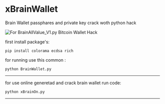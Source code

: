 # xBrainWallet
Brain Wallet passphares and private key crack woth python hack


![For BrainAllValue_V1.py Bitcoin Wallet Hack](https://raw.githubusercontent.com/Pymmdrza/xBrainWallet/mainx/BrainAllValue.JPG)


first install package's:
```
pip install colorama ecdsa rich
```
for running use this common :
```
python BrainWallet.py
```

---

for use online generetad and crack brain wallet run code:

`python xBrainOn.py`

---

